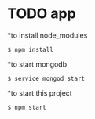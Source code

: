 # TODO app


*to install node_modules
```
$ npm install
```

*to start mongodb
```
$ service mongod start
```

*to start this project
```
$ npm start
```
